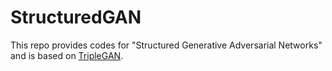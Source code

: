 # StructuredGAN
This repo provides codes for "Structured Generative Adversarial Networks" and is based on [TripleGAN](https://github.com/zhenxuan00/triple-gan).
